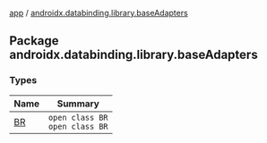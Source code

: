 [app](../index.md) / [androidx.databinding.library.baseAdapters](./index.md)

## Package androidx.databinding.library.baseAdapters

### Types

| Name | Summary |
|---|---|
| [BR](-b-r/index.md) | `open class BR`<br>`open class BR` |
